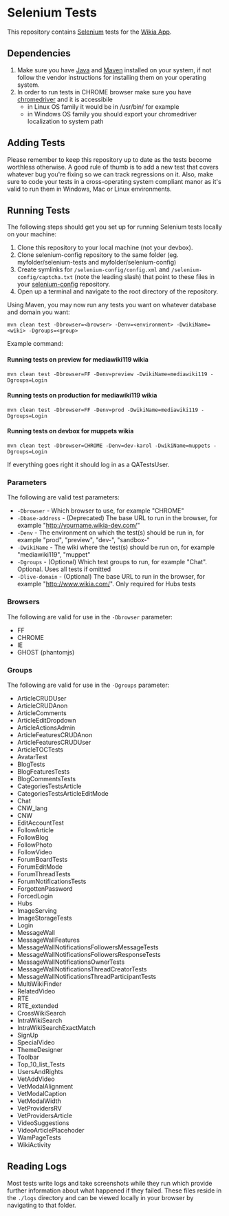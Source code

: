 # Selenium Tests
This repository contains [Selenium](http://seleniumhq.org/) tests for the [Wikia App](https://github.com/Wikia/app).

## Dependencies

1. Make sure you have [Java](http://www.java.com/) and [Maven](http://maven.apache.org/) installed on your system, if not follow the vendor instructions for installing them on your operating system.
2. In order to run tests in CHROME browser make sure you have [chromedriver](http://code.google.com/p/chromedriver/downloads/list) and it is accessibile
    * in Linux OS family it would be in /usr/bin/ for example
    * in Windows OS family you should export your chromedriver localization to system path

## Adding Tests
Please remember to keep this repository up to date as the tests become worthless otherwise. A good rule of thumb is to add a new test that covers whatever bug you're fixing so we can track regressions on it. Also, make sure to code your tests in a cross-operating system compliant manor as it's valid to run them in Windows, Mac or Linux environments.

## Running Tests

The following steps should get you set up for running Selenium tests locally on your machine:

1. Clone this repository to your local machine (not your devbox).
2. Clone selenium-config repository to the same folder (eg. myfolder/selenium-tests and myfolder/selenium-config)
3. Create symlinks for `/selenium-config/config.xml` and `/selenium-config/captcha.txt` (note the leading slash) that point to these files in your [selenium-config](https://github.com/Wikia/selenium-config) repository.
4. Open up a terminal and navigate to the root directory of the repository.

Using Maven, you may now run any tests you want on whatever database and domain you want:

    mvn clean test -Dbrowser=<browser> -Denv=<environment> -DwikiName=<wiki> -Dgroups=<group>

Example command:

#### Running tests on preview for mediawiki119 wikia

    mvn clean test -Dbrowser=FF -Denv=preview -DwikiName=mediawiki119 -Dgroups=Login

#### Running tests on production for mediawiki119 wikia

    mvn clean test -Dbrowser=FF -Denv=prod -DwikiName=mediawiki119 -Dgroups=Login

#### Running tests on devbox for muppets wikia

    mvn clean test -Dbrowser=CHROME -Denv=dev-karol -DwikiName=muppets -Dgroups=Login

If everything goes right it should log in as a QATestsUser.

### Parameters

The following are valid test parameters:

* `-Dbrowser` - Which browser to use, for example "CHROME"
* `-Dbase-address` - (Deprecated) The base URL to run in the browser, for example "http://yourname.wikia-dev.com/"
* `-Denv` - The environment on which the test(s) should be run in, for example "prod", "preview", "dev-<name>", "sandbox-<number>"
* `-DwikiName` - The wiki where the test(s) should be run on, for example "mediawiki119", "muppet"
* `-Dgroups` - (Optional) Which test groups to run, for example "Chat". Optional. Uses all tests if omitted
* `-Dlive-domain` - (Optional) The base URL to run in the browser, for example "http://www.wikia.com/". Only required for Hubs tests

### Browsers

The following are valid for use in the `-Dbrowser` parameter:

* FF
* CHROME
* IE
* GHOST (phantomjs)

### Groups

The following are valid for use in the `-Dgroups` parameter:

* ArticleCRUDUser
* ArticleCRUDAnon
* ArticleComments
* ArticleEditDropdown
* ArticleActionsAdmin
* ArticleFeaturesCRUDAnon
* ArticleFeaturesCRUDUser
* ArticleTOCTests
* AvatarTest
* BlogTests
* BlogFeaturesTests
* BlogCommentsTests
* CategoriesTestsArticle
* CategoriesTestsArticleEditMode
* Chat
* CNW_lang
* CNW
* EditAccountTest
* FollowArticle
* FollowBlog
* FollowPhoto
* FollowVideo
* ForumBoardTests
* ForumEditMode
* ForumThreadTests
* ForumNotificationsTests
* ForgottenPassword
* ForcedLogin
* Hubs
* ImageServing
* ImageStorageTests
* Login
* MessageWall
* MessageWallFeatures
* MessageWallNotificationsFollowersMessageTests
* MessageWallNotificationsFollowersResponseTests
* MessageWallNotificationsOwnerTests
* MessageWallNotificationsThreadCreatorTests
* MessageWallNotificationsThreadParticipantTests
* MultiWikiFinder
* RelatedVideo
* RTE
* RTE_extended
* CrossWikiSearch
* IntraWikiSearch
* IntraWikiSearchExactMatch
* SignUp
* SpecialVideo
* ThemeDesigner
* Toolbar
* Top_10_list_Tests
* UsersAndRights
* VetAddVideo
* VetModalAlignment
* VetModalCaption
* VetModalWidth
* VetProvidersRV
* VetProvidersArticle
* VideoSuggestions
* VideoArticlePlacehoder
* WamPageTests
* WikiActivity

## Reading Logs

Most tests write logs and take screenshots while they run which provide further information about what happened if they failed. These files reside in the `./logs` directory and can be viewed locally in your browser by navigating to that folder.
